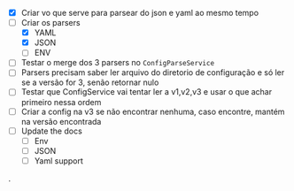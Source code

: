 * [x] Criar vo que serve para parsear do json e yaml ao mesmo tempo
* [ ] Criar os parsers
  * [x] YAML
  * [x] JSON
  * [ ] ENV
* [ ] Testar o merge dos 3 parsers no `ConfigParseService`
* [ ] Parsers precisam saber ler arquivo do diretorio de configuração e só ler se a versão for 3, senão retornar nulo
* [ ] Testar que ConfigService vai tentar ler a v1,v2,v3 e usar o que achar primeiro nessa ordem 
* [ ] Criar a config na v3 se não encontrar nenhuma, caso encontre, mantém na versão encontrada
* [ ] Update the docs
  * [ ] Env
  * [ ] JSON
  * [ ] Yaml support

.
